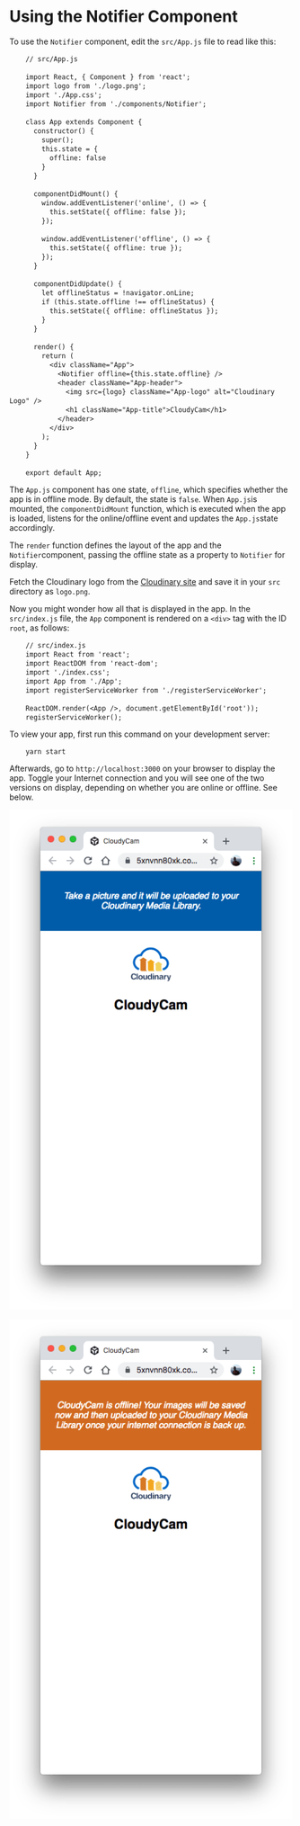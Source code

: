 # Using the Notifier Component

To use the `Notifier` component, edit the `src/App.js` file to read like this:

```text
    // src/App.js

    import React, { Component } from 'react';
    import logo from './logo.png';
    import './App.css';
    import Notifier from './components/Notifier';

    class App extends Component {
      constructor() {
        super();
        this.state = {
          offline: false
        }
      }

      componentDidMount() {
        window.addEventListener('online', () => {
          this.setState({ offline: false });
        });

        window.addEventListener('offline', () => {
          this.setState({ offline: true });
        });
      }

      componentDidUpdate() {
        let offlineStatus = !navigator.onLine;
        if (this.state.offline !== offlineStatus) {
          this.setState({ offline: offlineStatus });
        }
      }

      render() {
        return (
          <div className="App">
            <Notifier offline={this.state.offline} />
            <header className="App-header">
              <img src={logo} className="App-logo" alt="Cloudinary Logo" />
              <h1 className="App-title">CloudyCam</h1>
            </header>
          </div>
        );
      }
    }

    export default App;
```

The `App.js` component has one state, `offline`, which specifies whether the app is in offline mode. By default, the state is `false`. When `App.js`is mounted, the `componentDidMount` function, which is executed when the app is loaded, listens for the online/offline event and updates the `App.js`state accordingly.

The `render` function defines the layout of the app and the `Notifier`component, passing the offline state as a property to `Notifier` for display.

Fetch the Cloudinary logo from the [Cloudinary site](https://res.cloudinary.com/clo) and save it in your `src` directory as `logo.png`.

Now you might wonder how all that is displayed in the app. In the `src/index.js` file, the `App` component is rendered on a `<div>` tag with the ID `root`, as follows:

```text
    // src/index.js
    import React from 'react';
    import ReactDOM from 'react-dom';
    import './index.css';
    import App from './App';
    import registerServiceWorker from './registerServiceWorker';

    ReactDOM.render(<App />, document.getElementById('root'));
    registerServiceWorker();
```

To view your app, first run this command on your development server:

```text
    yarn start
```

Afterwards, go to `http://localhost:3000` on your browser to display the app. Toggle your Internet connection and you will see one of the two versions on display, depending on whether you are online or offline. See below.

![](../.gitbook/assets/notifier-1.png)

![](../.gitbook/assets/notifier-2.png)

